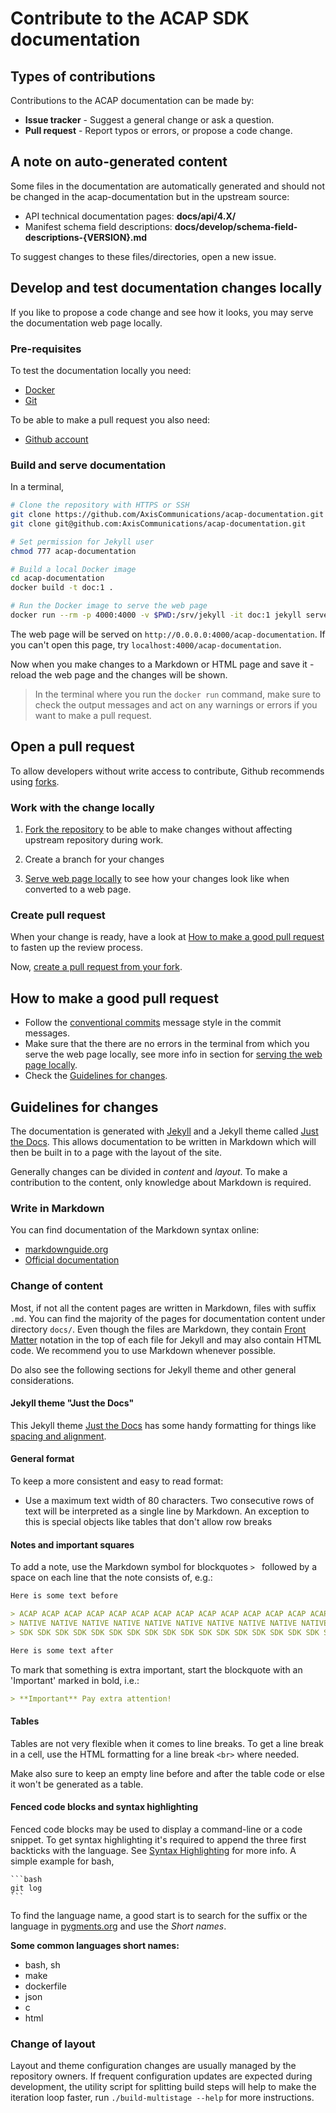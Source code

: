 # Contribute to the ACAP SDK documentation

## Types of contributions
Contributions to the ACAP documentation can be made by:
* **Issue tracker** - Suggest a general change or ask a question.
* **Pull request** - Report typos or errors, or propose a code change.

## A note on auto-generated content
Some files in the documentation are automatically generated and should not be
changed in the acap-documentation but in the upstream source:

* API technical documentation pages: **docs/api/4.X/**
* Manifest schema field descriptions: **docs/develop/schema-field-descriptions-{VERSION}.md**

To suggest changes to these files/directories, open a new issue.

## Develop and test documentation changes locally
If you like to propose a code change and see how it looks, you may serve the
documentation web page locally.

### Pre-requisites
To test the documentation locally you need:
- [Docker](https://docs.docker.com/get-docker/)
- [Git](https://git-scm.com/downloads)

To be able to make a pull request you also need:
- [Github account](https://github.com)


### Build and serve documentation
In a terminal,
```bash
# Clone the repository with HTTPS or SSH
git clone https://github.com/AxisCommunications/acap-documentation.git
git clone git@github.com:AxisCommunications/acap-documentation.git

# Set permission for Jekyll user
chmod 777 acap-documentation

# Build a local Docker image
cd acap-documentation
docker build -t doc:1 .

# Run the Docker image to serve the web page
docker run --rm -p 4000:4000 -v $PWD:/srv/jekyll -it doc:1 jekyll serve
```
The web page will be served on `http://0.0.0.0:4000/acap-documentation`. If you
can't open this page, try `localhost:4000/acap-documentation`.

Now when you make changes to a Markdown or HTML page and save it - reload the
web page and the changes will be shown.

> In the terminal where you run the `docker run` command, make sure to check
> the output messages and act on any warnings or errors if you want to make a
> pull request.

## Open a pull request
To allow developers without write access to contribute, Github recommends
using [forks][aboutforks].

### Work with the change locally
1. [Fork the repository][forkrepo] to be able to make changes without affecting
upstream repository during work.

2. Create a branch for your changes

3. [Serve web page locally](develop-and-test-documentation-changes-locally) to
see how your changes look like when converted to a web page.

### Create pull request
When your change is ready, have a look at [How to make a good pull
request](#how-to-make-a-good-pull-request) to fasten up the review process.

Now, [create a pull request from your fork][pr-from-fork].


## How to make a good pull request
- Follow the [conventional commits](https://www.conventionalcommits.org)
  message style in the commit messages.
- Make sure that the there are no errors in the terminal from which you serve
  the web page locally, see more info in section for
  [serving the web page locally](develop-and-test-documentation-changes-locally).
- Check the [Guidelines for changes](guidelines-for-changes).


## Guidelines for changes
The documentation is generated with [Jekyll](https://jekyllrb.com) and a Jekyll
theme called [Just the Docs](https://pmarsceill.github.io/just-the-docs/). This
allows documentation to be written in Markdown which will then be built in to a
page with the layout of the site.

Generally changes can be divided in *content* and *layout*. To make a
contribution to the content, only knowledge about Markdown is required.

### Write in Markdown
You can find documentation of the Markdown syntax online:
* [markdownguide.org](https://www.markdownguide.org/)
* [Official documentation](https://daringfireball.net/projects/markdown/)

### Change of content
Most, if not all the content pages are written in Markdown, files with suffix
`.md`. You can find the majority of the pages for documentation content under
directory `docs/`. Even though the files are Markdown, they contain
[Front Matter](https://jekyllrb.com/docs/front-matter)
notation in the top of each file for Jekyll and may also contain HTML code. We
recommend you to use Markdown whenever possible.

Do also see the following sections for Jekyll theme and other general
considerations.

#### Jekyll theme "Just the Docs"
This Jekyll theme [Just the Docs](https://pmarsceill.github.io/just-the-docs/)
has some handy formatting for things like [spacing and
alignment](https://pmarsceill.github.io/just-the-docs/docs/utilities/layout/).

#### General format
To keep a more consistent and easy to read format:
* Use a maximum text width of 80 characters. Two consecutive rows of text will
  be interpreted as a single line by Markdown. An exception to this is special
  objects like tables that don't allow row breaks

#### Notes and important squares
To add a note, use the Markdown symbol for blockquotes `> ` followed by a space
on each line that the note consists of, e.g.:
```markdown
Here is some text before

> ACAP ACAP ACAP ACAP ACAP ACAP ACAP ACAP ACAP ACAP ACAP ACAP ACAP ACAP ACAP
> NATIVE NATIVE NATIVE NATIVE NATIVE NATIVE NATIVE NATIVE NATIVE NATIVE NATIVE
> SDK SDK SDK SDK SDK SDK SDK SDK SDK SDK SDK SDK SDK SDK SDK SDK SDK SDK SDK

Here is some text after
```

To mark that something is extra important, start the blockquote with an
'Important' marked in bold, i.e.:
```markdown
> **Important** Pay extra attention!
```

#### Tables
Tables are not very flexible when it comes to line breaks. To get a line break
in a cell, use the HTML formatting for a line break `<br>` where needed.

Make also sure to keep an empty line before and after the table code or else it
won't be generated as a table.

#### Fenced code blocks and syntax highlighting
Fenced code blocks may be used to display a command-line or a code snippet. To
get syntax highlighting it's required to append the three first backticks with
the language. See [Syntax
Highlighting](https://www.markdownguide.org/extended-syntax/#syntax-highlighting)
for more info. A simple example for bash,
~~~~
```bash
git log
```
~~~~

To find the language name, a good start is to search for the suffix or the
language in [pygments.org](https://pygments.org/docs/lexers/) and use the
*Short names*.

**Some common languages short names:**
* bash, sh
* make
* dockerfile
* json
* c
* html

### Change of layout
Layout and theme configuration changes are usually managed by the repository
owners. If frequent configuration updates are expected during development, the
utility script for splitting build steps will help to make the iteration loop
faster, run `./build-multistage --help` for more instructions.


[aboutforks]: https://docs.github.com/en/github/collaborating-with-pull-requests/working-with-forks/about-forks
[forkrepo]: https://docs.github.com/en/github/getting-started-with-github/fork-a-repo#fork-an-example-repository
[pr-from-fork]: https://docs.github.com/en/github/collaborating-with-pull-requests/proposing-changes-to-your-work-with-pull-requests/creating-a-pull-request-from-a-fork